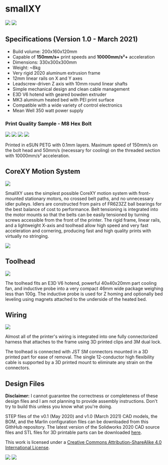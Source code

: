 # smallXY

![](img/6470-FUJI8289.jpg)
![](img/DSCF6978.jpg)

## Specifications (Version 1.0 - March 2021)
* Build volume: 200x160x120mm
* Capable of **150mm/s+** print speeds and **10000mm/s²+** acceleration
* Dimensions: 330x300x300mm
* Weight: ~8kg
* Very rigid 2020 aluminum extrusion frame
* 12mm linear rails on X and Y axes
* Leadscrew-driven Z axis with 10mm round linear shafts
* Simple mechanical design and clean cable management
* E3D V6 hotend with geared bowden extruder
* MK3 aluminum heated bed with PEI print surface
* Compatible with a wide variety of control electronics
* Mean Well 350 watt power supply

### Print Quality Sample - M8 Hex Bolt

![](img/4830-FUJI8286.jpg)
![](img/4840-FUJI8282.jpg)
![](img/4850-FUJI8277.jpg)
![](img/4860-FUJI8273.jpg)

Printed in eSUN PETG with 0.1mm layers. Maximum speed of 150mm/s on the bolt head and 50mm/s (necessary for cooling) on the threaded section with 10000mm/s² acceleration.

## CoreXY Motion System

![](img/beltrouting.png)

SmallXY uses the simplest possible CoreXY motion system with front-mounted stationary motors, no crossed belt paths, and no unnecessary idler pulleys. Idlers are constructed from pairs of FR623ZZ ball bearings for the best balance of cost to performance. Belt tensioning is integrated into the motor mounts so that the belts can be easily tensioned by turning screws accessible from the front of the printer. The rigid frame, linear rails, and a lightweight X-axis and toolhead allow high speed and very fast acceleration and cornering, producing fast and high quality prints with virtually no stringing.

![](img/motortensioner.png)

## Toolhead

![](img/6460-FUJI8297.jpg)

The toolhead fits an E3D V6 hotend, powerful 40x40x20mm part cooling fan, and inductive probe into a very compact 46mm wide package weighing less than 100g. The inductive probe is used for Z homing and optionally bed leveling using magnets attached to the underside of the heated bed.

## Wiring

![](img/DSCF6918.jpg)

Almost all of the printer's wiring is integrated into one fully connectorized harness that attaches to the frame using 3D printed clips and 3M dual lock.

The toolhead is connected with JST SM connectors mounted in a 3D printed part for ease of removal. The single 12-conductor high flexibility cable is supported by a 3D printed mount to eliminate any strain on the connectors.

## Design Files

**Disclaimer:** I cannot guarantee the correctness or completeness of these design files and I am not planning to provide assembly instructions. Don't try to build this unless you know what you're doing.

STEP files of the v0.1 (May 2020) and v1.0 (March 2021) CAD models, the BOM, and the Marlin configuration files can be downloaded from this GithHub repository. The latest version of the Solidworks 2020 CAD source files and STL files for 3D printable parts can be downloaded [here](https://workbench.grabcad.com/workbench/projects/gcE4_nd5ZVmsx_kgBHyB1wqYj7J80Bo0aavsQ_ukKZb6I6#/space/gccWt96S3aIfpnmZw99CCyJWk9YLHOaTK3aYx5E1uazplE).

This work is licensed under a [Creative Commons Attribution-ShareAlike 4.0 International License](http://creativecommons.org/licenses/by-sa/4.0/).


![](img/4740-DSCF6912.jpg)
![](img/6450-FUJI8294.jpg)
